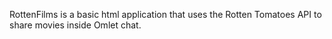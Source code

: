 RottenFilms is a basic html application that uses the Rotten Tomatoes API to share movies inside Omlet chat.